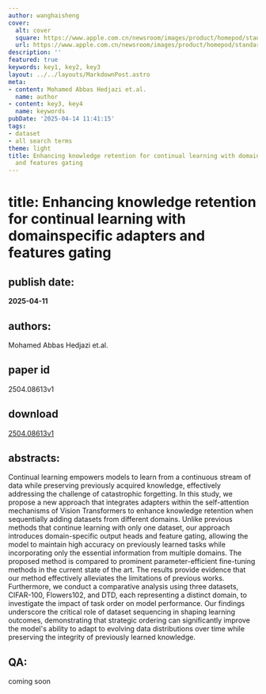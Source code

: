 ```yaml
---
author: wanghaisheng
cover:
  alt: cover
  square: https://www.apple.com.cn/newsroom/images/product/homepod/standard/Apple-HomePod-hero-230118_big.jpg.large_2x.jpg
  url: https://www.apple.com.cn/newsroom/images/product/homepod/standard/Apple-HomePod-hero-230118_big.jpg.large_2x.jpg
description: ''
featured: true
keywords: key1, key2, key3
layout: ../../layouts/MarkdownPost.astro
meta:
- content: Mohamed Abbas Hedjazi et.al.
  name: author
- content: key3, key4
  name: keywords
pubDate: '2025-04-14 11:41:15'
tags:
- dataset
- all search terms
theme: light
title: Enhancing knowledge retention for continual learning with domainspecific adapters
  and features gating
---
```


# title: Enhancing knowledge retention for continual learning with domainspecific adapters and features gating 
## publish date: 
**2025-04-11** 
## authors: 
  Mohamed Abbas Hedjazi et.al. 
## paper id
2504.08613v1
## download
[2504.08613v1](http://arxiv.org/abs/2504.08613v1)
## abstracts:
Continual learning empowers models to learn from a continuous stream of data while preserving previously acquired knowledge, effectively addressing the challenge of catastrophic forgetting. In this study, we propose a new approach that integrates adapters within the self-attention mechanisms of Vision Transformers to enhance knowledge retention when sequentially adding datasets from different domains. Unlike previous methods that continue learning with only one dataset, our approach introduces domain-specific output heads and feature gating, allowing the model to maintain high accuracy on previously learned tasks while incorporating only the essential information from multiple domains. The proposed method is compared to prominent parameter-efficient fine-tuning methods in the current state of the art. The results provide evidence that our method effectively alleviates the limitations of previous works. Furthermore, we conduct a comparative analysis using three datasets, CIFAR-100, Flowers102, and DTD, each representing a distinct domain, to investigate the impact of task order on model performance. Our findings underscore the critical role of dataset sequencing in shaping learning outcomes, demonstrating that strategic ordering can significantly improve the model's ability to adapt to evolving data distributions over time while preserving the integrity of previously learned knowledge.
## QA:
coming soon
